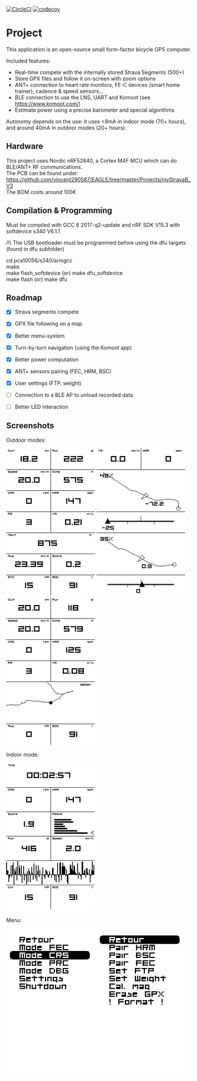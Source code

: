 [![CircleCI](https://circleci.com/gh/vincent290587/stravaV10/tree/develop.svg?style=svg)](https://circleci.com/gh/vincent290587/stravaV10/tree/develop)
[![codecov](https://codecov.io/gh/vincent290587/stravaV10/branch/develop/graph/badge.svg)](https://codecov.io/gh/vincent290587/stravaV10)

# Project

This application is an open-source small form-factor bicycle GPS computer.  

Included features: 
* Real-time compete with the internally stored Strava Segments (500+)
* Store GPX files and follow it on-screen with zoom options
* ANT+ connection to heart rate monitors, FE-C devices (smart home trainer), cadence & speed sensors...
* BLE connection to use the LNS, UART and Komoot (see https://www.komoot.com/)
* Estimate power using a precise barometer and special algorithms

Autonomy depends on the use: it uses <8mA in indoor mode (70+ hours), and around 40mA in outdoor modes (20+ hours).


## Hardware

This project uses Nordic nRF52840, a Cortex M4F MCU which can do BLE/ANT+ RF communications.  
The PCB can be found under: https://github.com/vincent290587/EAGLE/tree/master/Projects/myStravaB_V3  
The BOM costs around 100€


## Compilation & Programming

Must be compiled with GCC 6 2017-q2-update and nRF SDK V15.3 with softdevice s340 V6.1.1

/!\ The USB bootloader must be programmed before using the dfu targets (found in dfu subfolder)

cd pca10056/s340/armgcc  
make  
make flash_softdevice (or) make dfu_softdevice  
make flash            (or) make dfu  


## Roadmap

- [x] Strava segments compete
- [x] GPX file following on a map
- [x] Better menu-system
- [x] Turn-by-turn navigation (using the Komoot app)
- [x] Better power computation
- [x] ANT+ sensors pairing (FEC, HRM, BSC)
- [x] User settings (FTP, weight)
- [ ] Connection to a BLE AP to unload recorded data
- [ ] Better LED interaction


## Screenshots

Outdoor modes:

![](docs/crs.png) ![](docs/crs_2seg.png) ![](docs/prc.png)  

Indoor mode:

![](docs/FEC.png)  

Menu:

![](docs/menu1.png) ![](docs/menu2.png)




